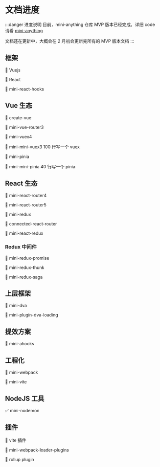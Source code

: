 # 文档进度

:::danger 进度说明
目前，mini-anything 仓库 MVP 版本已经完成，详细 code 请看 [mini-anything](https://github.com/Sunny-117/mini-anything)

文档还在更新中，大概会在 2 月初会更新完所有的 MVP 版本文档
:::

## 框架

📝 Vuejs

📝 React

📝 mini-react-hooks

## Vue 生态

📝 create-vue

📝 mini-vue-router3

📝 mini-vuex4

📝 mini-mini-vuex3 100 行写一个 vuex

📝 mini-pinia

📝 mini-mini-pinia 40 行写一个 pinia

## React 生态

📝 mini-react-router4

📝 mini-react-router5

📝 mini-redux

📝 connected-react-router

📝 mini-react-redux

### Redux 中间件

📝 mini-redux-promise

📝 mini-redux-thunk

📝 mini-redux-saga

## 上层框架

📝 mini-dva

📝 mini-plugin-dva-loading

## 提效方案

📝 mini-ahooks

## 工程化

📝 mini-webpack

📝 mini-vite

## NodeJS 工具

✅ mini-nodemon

## 插件

📝 vite 插件

📝 mini-webpack-loader-plugins

📝 rollup plugin
